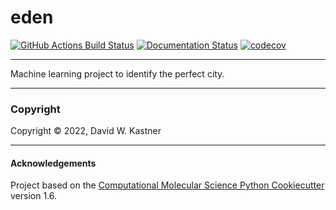 eden
==============================
[//]: # (Badges)
[![GitHub Actions Build Status](https://github.com/davidkastner/eden/workflows/CI/badge.svg)](https://github.com/davidkastner/eden/actions?query=workflow%3ACI)
[![Documentation Status](https://readthedocs.org/projects/eden/badge/?version=latest)](https://eden.readthedocs.io/en/latest/?badge=latest)
[![codecov](https://codecov.io/gh/davidkastner/eden/branch/master/graph/badge.svg)](https://codecov.io/gh/davidkastner/eden/branch/master)

---
Machine learning project to identify the perfect city.

---
### Copyright

Copyright © 2022, David W. Kastner

---
#### Acknowledgements
 
Project based on the 
[Computational Molecular Science Python Cookiecutter](https://github.com/molssi/cookiecutter-cms) version 1.6.
